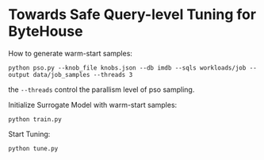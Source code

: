 # Towards Safe Query-level Tuning for ByteHouse

How to generate warm-start samples:

```
python pso.py --knob_file knobs.json --db imdb --sqls workloads/job --output data/job_samples --threads 3
```

the `--threads` control the parallism level of pso sampling.

Initialize Surrogate Model with warm-start samples:

```
python train.py
```


Start Tuning:

```
python tune.py
```
